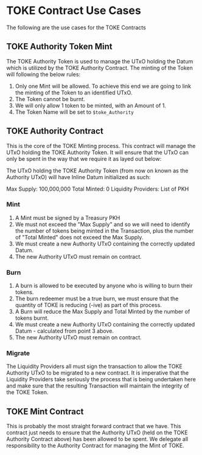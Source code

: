 # TOKE Contract Use Cases

The following are the use cases for the TOKE Contracts

## TOKE Authority Token Mint

The TOKE Authority Token is used to manage the UTxO holding the Datum which is utilized by the
TOKE Authority Contract. The minting of the Token will following the below rules:

1. Only one Mint will be allowed. To achieve this end we are going to link the minting of the Token to an identified UTxO.
2. The Token cannot be burnt.
3. We will only allow 1 token to be minted, with an Amount of 1.
4. The Token Name will be set to `$toke_Authority`

## TOKE Authority Contract

This is the core of the TOKE Minting process. This contract will manage the UTxO holding the
TOKE Authority Token. It will ensure that the UTxO can only be spent in the way that we require
it as layed out below:

The UTxO holding the TOKE Authority Token (from now on known as the Authority UTxO) will have Inline
Datum initialized as such:

Max Supply: 100,000,000
Total Minted: 0
Liquidity Providers: List of PKH

### Mint

1. A Mint must be signed by a Treasury PKH
2. We must not exceed the "Max Supply" and so we will need to identify the number of tokens being minted in the Transaction,
   plus the number of "Total Minted" does not exceed the Max Supply.
3. We must create a new Authority UTxO containing the correctly updated Datum.
4. The new Authority UTxO must remain on contract.

### Burn

1. A burn is allowed to be executed by anyone who is willing to burn their tokens.
2. The burn redeemer must be a true burn, we must ensure that the quantity of TOKE is reducing (-ive) as part of this process.
3. A Burn will reduce the Max Supply and Total Minted by the number of tokens burnt.
4. We must create a new Authority UTxO containing the correctly updated Datum - calculated from point 3 above.
5. The new Authority UTxO must remain on contract.

### Migrate

The Liquidity Providers all must sign the transaction to allow the TOKE Authority UTxO to be migrated to a new
contract. It is imperative that the Liquidity Providers take seriously the process that is being undertaken
here and make sure that the resulting Transaction will maintain the integrity of the TOKE Token.

## TOKE Mint Contract

This is probably the most straight forward contract that we have. This contract just needs to ensure that the Authority UTxO (held on the TOKE Authority Contract above) has been allowed to be spent. We delegate all responsibility to the Authority Contract for managing the Mint of TOKE.
